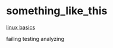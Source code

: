 # something_like_this



 [linux basics](https://github.com/ROT101/learn_something/tree/main/linux%20basics#readme)



failing 
testing 
analyzing

